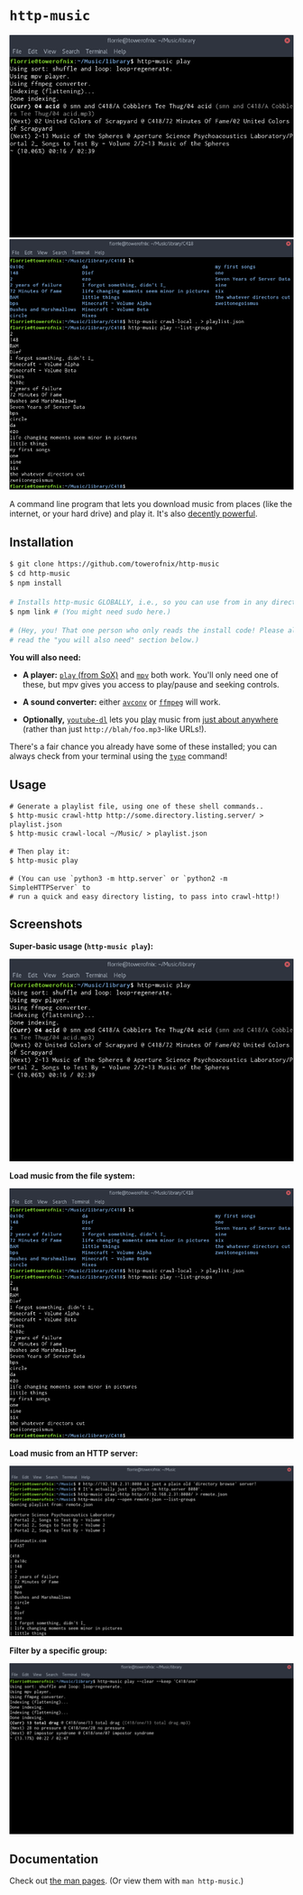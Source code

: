 # `http-music`

![Play demo](screenshots/hm-basic-usage.png)
![Local crawl demo](screenshots/hm-crawllocal.png)

A command line program that lets you download music from places (like the
internet, or your hard drive) and play it. It's also
[decently powerful](#screenshots).

## Installation

```bash
$ git clone https://github.com/towerofnix/http-music
$ cd http-music
$ npm install

# Installs http-music GLOBALLY, i.e., so you can use from in any directory.
$ npm link # (You might need sudo here.)

# (Hey, you! That one person who only reads the install code! Please also
# read the "you will also need" section below.)
```

**You will also need:**

* **A player:** [`play` (from SoX)][sox] and [`mpv`][mpv] both work. You'll
  only need one of these, but mpv gives you access to play/pause and seeking
  controls.

* **A sound converter:** either [`avconv`][libav] or [`ffmpeg`][ffmpeg] will
  work.

* **Optionally,** [`youtube-dl`][ytdl] lets you [play][apply] music from
  [just about anywhere][moresites] (rather than just
  `http://blah/foo.mp3`-like URLs!).

There's a fair chance you already have some of these installed; you can always
check from your terminal using the [`type`][type] command!

## Usage

```
# Generate a playlist file, using one of these shell commands..
$ http-music crawl-http http://some.directory.listing.server/ > playlist.json
$ http-music crawl-local ~/Music/ > playlist.json

# Then play it:
$ http-music play

# (You can use `python3 -m http.server` or `python2 -m SimpleHTTPServer` to
# run a quick and easy directory listing, to pass into crawl-http!)
```

## Screenshots

**Super-basic usage (`http-music play`):**

![Basic usage](screenshots/hm-basic-usage.png)

**Load music from the file system:**

![Local crawl](screenshots/hm-crawllocal.png)

**Load music from an HTTP server:**

![Crawl HTTP](screenshots/hm-remote.png)

**Filter by a specific group:**

![Clear/keep](screenshots/hm-clearkeep.png)

## Documentation

Check out [the man pages](man/). (Or view them with `man http-music`.)

  [sox]: http://sox.sourceforge.net/
  [mpv]: https://mpv.io/
  [libav]: https://www.libav.org/
  [ffmpeg]: https://www.ffmpeg.org/
  [type]: https://unix.stackexchange.com/a/10529/125775
  [ytdl]: http://rg3.github.io/youtube-dl/
  [moresites]: http://rg3.github.io/youtube-dl/supportedsites.html
  [apply]: https://gist.github.com/towerofnix/cd7465a82c8b367eef221e61c3b6186e

